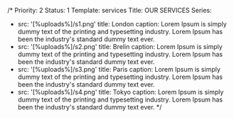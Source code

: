 /*
Priority: 2
Status: 1
Template: services
Title: OUR SERVICES
Series:
- src: '[%uploads%]/s1.png'
  title: London
  caption: Lorem Ipsum is simply dummy text of the printing and typesetting industry. Lorem Ipsum has been the industry's standard dummy text ever.
- src: '[%uploads%]/s2.png'
  title: Brelin
  caption: Lorem Ipsum is simply dummy text of the printing and typesetting industry. Lorem Ipsum has been the industry's standard dummy text ever.
- src: '[%uploads%]/s3.png'
  title: Paris
  caption: Lorem Ipsum is simply dummy text of the printing and typesetting industry. Lorem Ipsum has been the industry's standard dummy text ever.
- src: '[%uploads%]/s4.png'
  title: Tokyo
  caption: Lorem Ipsum is simply dummy text of the printing and typesetting industry. Lorem Ipsum has been the industry's standard dummy text ever.
*/